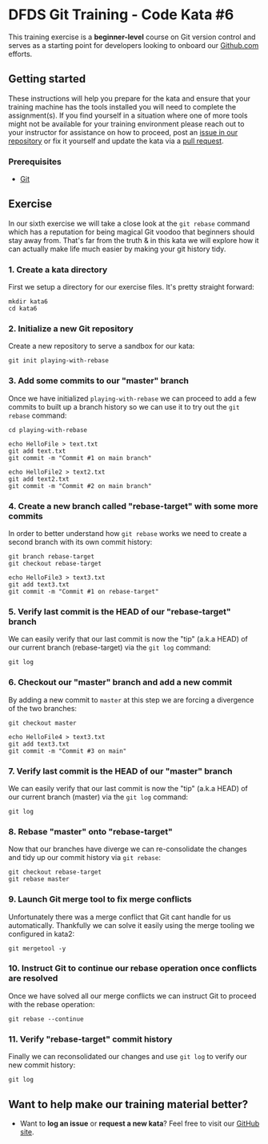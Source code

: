 DFDS Git Training - Code Kata #6
======================================

This training exercise is a **beginner-level** course on Git version control and serves as a starting point for developers looking to onboard our [Github.com](https://github.com/dfds) efforts.

## Getting started
These instructions will help you prepare for the kata and ensure that your training machine has the tools installed you will need to complete the assignment(s). If you find yourself in a situation where one of more tools might not be available for your training environment please reach out to your instructor for assistance on how to proceed, post an [issue in our repository](https://github.com/dfds/dojo/issues) or fix it yourself and update the kata via a [pull request](https://github.com/dfds/dojo/pulls).

### Prerequisites
* [Git](https://git-scm.com/downloads)

## Exercise
In our sixth exercise we will take a close look at the `git rebase` command which has a reputation for being magical Git voodoo that beginners should stay away from. That's far from the truth & in this kata we will explore how it can actually make life much easier by making your git history tidy.

### 1. Create a kata directory
First we setup a directory for our exercise files. It's pretty straight forward:

```
mkdir kata6
cd kata6
```

### 2. Initialize a new Git repository
Create a new repository to serve a sandbox for our kata:

```
git init playing-with-rebase
```

### 3. Add some commits to our "master" branch
Once we have initialized `playing-with-rebase` we can proceed to add a few commits to built up a branch history so we can use it to try out the `git rebase` command:

```
cd playing-with-rebase

echo HelloFile > text.txt
git add text.txt
git commit -m "Commit #1 on main branch"

echo HelloFile2 > text2.txt
git add text2.txt
git commit -m "Commit #2 on main branch"
```

### 4. Create a new branch called "rebase-target" with some more commits
In order to better understand how `git rebase` works we need to create a second branch with its own commit history:

```
git branch rebase-target
git checkout rebase-target

echo HelloFile3 > text3.txt
git add text3.txt
git commit -m "Commit #1 on rebase-target"
```

### 5. Verify last commit is the HEAD of our "rebase-target" branch
We can easily verify that our last commit is now the "tip" (a.k.a HEAD) of our current branch (rebase-target) via the `git log` command:

```
git log
```

### 6. Checkout our "master" branch and add a new commit
By adding a new commit to `master` at this step we are forcing a divergence of the two branches:

```
git checkout master

echo HelloFile4 > text3.txt
git add text3.txt
git commit -m "Commit #3 on main"
```

### 7. Verify last commit is the HEAD of our "master" branch
We can easily verify that our last commit is now the "tip" (a.k.a HEAD) of our current branch (master) via the `git log` command:

```
git log
```

### 8. Rebase "master" onto "rebase-target" 
Now that our branches have diverge we can re-consolidate the changes and tidy up our commit history via `git rebase`:

```
git checkout rebase-target
git rebase master
```

### 9. Launch Git merge tool to fix merge conflicts
Unfortunately there was a merge conflict that Git cant handle for us automatically. Thankfully we can solve it easily using the merge tooling we configured in kata2:

```
git mergetool -y
```

### 10. Instruct Git to continue our rebase operation once conflicts are resolved
Once we have solved all our merge conflicts we can instruct Git to proceed with the rebase operation:

```
git rebase --continue
```

### 11. Verify "rebase-target" commit history
Finally we can reconsolidated our changes and use `git log` to verify our new commit history:

```
git log
```

## Want to help make our training material better?
 * Want to **log an issue** or **request a new kata**? Feel free to visit our [GitHub site](https://github.com/dfds/dojo/issues).
